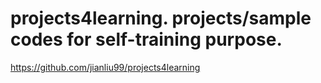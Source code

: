 # projects4learning. projects/sample codes for self-training purpose. 
https://github.com/jianliu99/projects4learning
